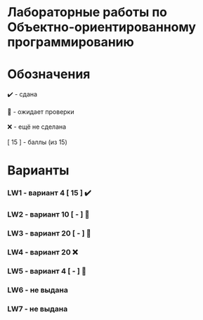 # Лабораторные работы по Объектно-ориентированному программированию
# Обозначения
✔️ - сдана <br /> <br />
🔄 - ожидает проверки <br /> <br />
❌ - ещё не сделана <br /> <br />
[ 15 ] - баллы (из 15) <br />

# Варианты
### LW1 - вариант 4 [ 15 ] ✔️
### LW2 - вариант 10 [ - ] 🔄
### LW3 - вариант 20 [ - ] 🔄
### LW4 - вариант 20 ❌
### LW5 - вариант 4 [ - ] 🔄
### LW6 - не выдана
### LW7 - не выдана
